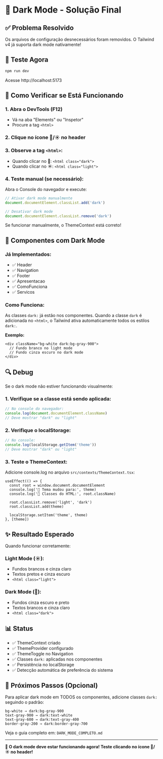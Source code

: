 # 🌙 Dark Mode - Solução Final

## ✅ Problema Resolvido

Os arquivos de configuração desnecessários foram removidos. O Tailwind v4 já suporta dark mode nativamente!

## 🚀 Teste Agora

```bash
npm run dev
```

Acesse http://localhost:5173

## 🧪 Como Verificar se Está Funcionando

### 1. Abra o DevTools (F12)
- Vá na aba "Elements" ou "Inspetor"
- Procure a tag `<html>`

### 2. Clique no ícone 🌙/☀️ no header

### 3. Observe a tag `<html>`:
- Quando clicar no 🌙: `<html class="dark">`
- Quando clicar no ☀️: `<html class="light">`

### 4. Teste manual (se necessário):
Abra o Console do navegador e execute:
```javascript
// Ativar dark mode manualmente
document.documentElement.classList.add('dark')

// Desativar dark mode
document.documentElement.classList.remove('dark')
```

Se funcionar manualmente, o ThemeContext está correto!

## 🎨 Componentes com Dark Mode

### Já Implementados:
- ✅ Header
- ✅ Navigation  
- ✅ Footer
- ✅ Apresentacao
- ✅ ComoFunciona
- ✅ Servicos

### Como Funciona:
As classes `dark:` já estão nos componentes. Quando a classe `dark` é adicionada no `<html>`, o Tailwind ativa automaticamente todos os estilos `dark:`.

**Exemplo:**
```tsx
<div className="bg-white dark:bg-gray-900">
  // Fundo branco no light mode
  // Fundo cinza escuro no dark mode
</div>
```

## 🔍 Debug

Se o dark mode não estiver funcionando visualmente:

### 1. Verifique se a classe está sendo aplicada:
```javascript
// No console do navegador:
console.log(document.documentElement.className)
// Deve mostrar "dark" ou "light"
```

### 2. Verifique o localStorage:
```javascript
// No console:
console.log(localStorage.getItem('theme'))
// Deve mostrar "dark" ou "light"
```

### 3. Teste o ThemeContext:
Adicione console.log no arquivo `src/contexts/ThemeContext.tsx`:

```tsx
useEffect(() => {
  const root = window.document.documentElement
  console.log('🌙 Tema mudou para:', theme)
  console.log('📝 Classes do HTML:', root.className)
  
  root.classList.remove('light', 'dark')
  root.classList.add(theme)
  
  localStorage.setItem('theme', theme)
}, [theme])
```

## ✨ Resultado Esperado

Quando funcionar corretamente:

### Light Mode (☀️):
- Fundos brancos e cinza claro
- Textos pretos e cinza escuro
- `<html class="light">`

### Dark Mode (🌙):
- Fundos cinza escuro e preto
- Textos brancos e cinza claro
- `<html class="dark">`

## 📊 Status

- ✅ ThemeContext criado
- ✅ ThemeProvider configurado
- ✅ ThemeToggle no Navigation
- ✅ Classes `dark:` aplicadas nos componentes
- ✅ Persistência no localStorage
- ✅ Detecção automática de preferência do sistema

## 🎯 Próximos Passos (Opcional)

Para aplicar dark mode em TODOS os componentes, adicione classes `dark:` seguindo o padrão:

```tsx
bg-white → dark:bg-gray-900
text-gray-900 → dark:text-white
text-gray-600 → dark:text-gray-400
border-gray-200 → dark:border-gray-700
```

Veja o guia completo em: `DARK_MODE_COMPLETO.md`

---

**🎉 O dark mode deve estar funcionando agora! Teste clicando no ícone 🌙/☀️ no header!**
